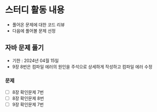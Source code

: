
# 스터디 활동 내용
- 풀어온 문제에 대한 코드 리뷰
- 다음에 풀어볼 문제 선정

## 자바 문제 풀기
- 기한 : 2024년 04월 15일
-  9장 8번은 컴파일 에러의 원인을 주석으로 상세하게 작성하고 컴파일 에러 수정

### 문제
- [ ] 8장 확인문제 7번
- [ ] 8장 확인문제 8번
- [ ] 9장 확인문제 7번
